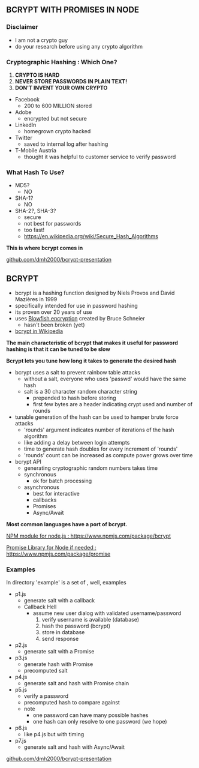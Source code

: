## BCRYPT WITH PROMISES IN NODE

### Disclaimer

- I am not a crypto guy
- do your research before using any crypto algorithm

### Cryptographic Hashing : Which One?

1. **CRYPTO IS HARD**
2. **NEVER STORE PASSWORDS IN PLAIN TEXT!**
3. **DON'T INVENT YOUR OWN CRYPTO**

- Facebook
  - 200 to 600 MILLION stored
- Adobe
  - encrypted but not secure
- LinkedIn
  - homegrown crypto hacked
- Twitter
  - saved to internal log after hashing
- T-Mobile Austria
  - thought it was helpful to customer service to verify password

### What Hash To Use?

- MD5?
  - NO
- SHA-1?
  - NO
- SHA-2?, SHA-3?
  - secure
  - not best for passwords
  - too fast!
  - https://en.wikipedia.org/wiki/Secure_Hash_Algorithms

**This is where bcrypt comes in**

<a href="https://github.com/dmh2000/bcrypt-presentation">github.com/dmh2000/bcrypt-presentation</a>

## BCRYPT

- bcrypt is a hashing function designed by Niels Provos and David Mazières in 1999
- specifically intended for use in password hashing
- its proven over 20 years of use
- uses <a href="https://en.wikipedia.org/wiki/Blowfish_(cipher)">Blowfish encryption</a> created by Bruce Schneier
  - hasn't been broken (yet)
- <a href="https://en.wikipedia.org/wiki/Bcrypt">bcrypt in Wikipedia</a>

**The main characteristic of bcrypt that makes it useful for password hashing is that it can be tuned to be slow**

**Bcrypt lets you tune how long it takes to generate the desired hash**

- bcrypt uses a salt to prevent rainbow table attacks
  - without a salt, everyone who uses 'passwd' would have the same hash
  - salt is a 30 character random character string
    - prepended to hash before storing
    - first few bytes are a header indicating crypt used and number of rounds
- tunable generation of the hash can be used to hamper brute force attacks
  - 'rounds' argument indicates number of iterations of the hash algorithm
  - like adding a delay between login attempts
  - time to generate hash doubles for every increment of 'rounds'
  - 'rounds' count can be increased as compute power grows over time
- bcrypt API
  - generating cryptographic random numbers takes time
  - synchronous
    - ok for batch processing
  - asynchronous
    - best for interactive
    - callbacks
    - Promises
    - Async/Await

**Most common languages have a port of bcrypt.**

<a href="https://www.npmjs.com/package/bcrypt">NPM module for node.js : https://www.npmjs.com/package/bcrypt</a>

<a href="https://www.npmjs.com/package/promise">Promise Library for Node if needed : https://www.npmjs.com/package/promise</a>

### Examples

In directory 'example' is a set of , well, examples

- p1.js
  - generate salt with a callback
  - Callback Hell
    - assume new user dialog with validated username/password
      1. verify username is available (database)
      2. hash the password (bcrypt)
      3. store in database
      4. send response
- p2.js
  - generate salt with a Promise
- p3.js
  - generate hash with Promise
  - precomputed salt
- p4.js
  - generate salt and hash with Promise chain
- p5.js
  - verify a password
  - precomputed hash to compare against
  - note
    - one password can have many possible hashes
    - one hash can only resolve to one password (we hope)
- p6.js
  - like p4.js but with timing
- p7.js
  - generate salt and hash with Async/Await

[github.com/dmh2000/bcrypt-presentation](https://github.com/dmh2000/bcrypt-presentation)
